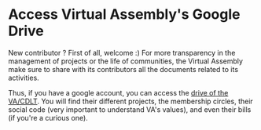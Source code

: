 # Access Virtual Assembly's Google Drive

New contributor ? 
First of all, welcome :)
For more transparency in the management of projects or the life of communities, the Virtual Assembly make sure to share with its contributors all the documents related to its activities.

Thus, if you have a google account, you can access the [drive of the VA/CDLT](https://drive.google.com/drive/folders/0By8nyiKT594tc2FaaHFPaFlfNk0?usp=sharing). You will find their different projects, the membership circles, their social code (very important to understand VA's values), and even their bills (if you're a curious one).

